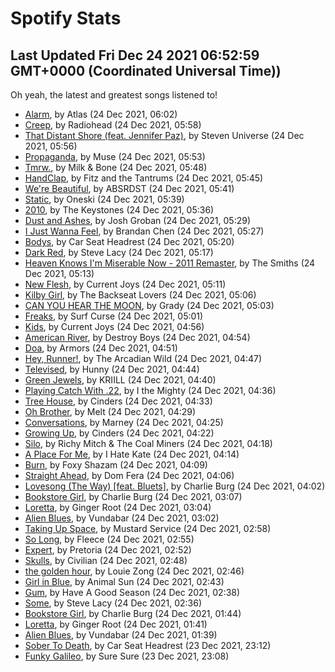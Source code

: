
# Spotify Stats
## Last Updated Fri Dec 24 2021 06:52:59 GMT+0000 (Coordinated Universal Time))

Oh yeah, the latest and greatest songs listened to!

- [Alarm](https://www.last.fm/music/Atlas/_/Alarm), by Atlas (24 Dec 2021, 06:02)
- [Creep](https://www.last.fm/music/Radiohead/_/Creep), by Radiohead (24 Dec 2021, 05:58)
- [That Distant Shore (feat. Jennifer Paz)](https://www.last.fm/music/Steven+Universe/_/That+Distant+Shore+(feat.+Jennifer+Paz)), by Steven Universe (24 Dec 2021, 05:56)
- [Propaganda](https://www.last.fm/music/Muse/_/Propaganda), by Muse (24 Dec 2021, 05:53)
- [Tmrw.](https://www.last.fm/music/Milk+&+Bone/_/Tmrw.), by Milk & Bone (24 Dec 2021, 05:48)
- [HandClap](https://www.last.fm/music/Fitz+and+the+Tantrums/_/HandClap), by Fitz and the Tantrums (24 Dec 2021, 05:45)
- [We're Beautiful](https://www.last.fm/music/ABSRDST/_/We%27re+Beautiful), by ABSRDST (24 Dec 2021, 05:41)
- [Static](https://www.last.fm/music/Oneski/_/Static), by Oneski (24 Dec 2021, 05:39)
- [2010](https://www.last.fm/music/The+Keystones/_/2010), by The Keystones (24 Dec 2021, 05:36)
- [Dust and Ashes](https://www.last.fm/music/Josh+Groban/_/Dust+and+Ashes), by Josh Groban (24 Dec 2021, 05:29)
- [I Just Wanna Feel](https://www.last.fm/music/Brandan+Chen/_/I+Just+Wanna+Feel), by Brandan Chen (24 Dec 2021, 05:27)
- [Bodys](https://www.last.fm/music/Car+Seat+Headrest/_/Bodys), by Car Seat Headrest (24 Dec 2021, 05:20)
- [Dark Red](https://www.last.fm/music/Steve+Lacy/_/Dark+Red), by Steve Lacy (24 Dec 2021, 05:17)
- [Heaven Knows I'm Miserable Now - 2011 Remaster](https://www.last.fm/music/The+Smiths/_/Heaven+Knows+I%27m+Miserable+Now+-+2011+Remaster), by The Smiths (24 Dec 2021, 05:13)
- [New Flesh](https://www.last.fm/music/Current+Joys/_/New+Flesh), by Current Joys (24 Dec 2021, 05:11)
- [Kilby Girl](https://www.last.fm/music/The+Backseat+Lovers/_/Kilby+Girl), by The Backseat Lovers (24 Dec 2021, 05:06)
- [CAN YOU HEAR THE MOON](https://www.last.fm/music/Grady/_/CAN+YOU+HEAR+THE+MOON), by Grady (24 Dec 2021, 05:03)
- [Freaks](https://www.last.fm/music/Surf+Curse/_/Freaks), by Surf Curse (24 Dec 2021, 05:01)
- [Kids](https://www.last.fm/music/Current+Joys/_/Kids), by Current Joys (24 Dec 2021, 04:56)
- [American River](https://www.last.fm/music/Destroy+Boys/_/American+River), by Destroy Boys (24 Dec 2021, 04:54)
- [Doa](https://www.last.fm/music/Armors/_/Doa), by Armors (24 Dec 2021, 04:51)
- [Hey, Runner!](https://www.last.fm/music/The+Arcadian+Wild/_/Hey,+Runner!), by The Arcadian Wild (24 Dec 2021, 04:47)
- [Televised](https://www.last.fm/music/Hunny/_/Televised), by Hunny (24 Dec 2021, 04:44)
- [Green Jewels](https://www.last.fm/music/KRIILL/_/Green+Jewels), by KRIILL (24 Dec 2021, 04:40)
- [Playing Catch With .22](https://www.last.fm/music/I+the+Mighty/_/Playing+Catch+With+.22), by I the Mighty (24 Dec 2021, 04:36)
- [Tree House](https://www.last.fm/music/Cinders/_/Tree+House), by Cinders (24 Dec 2021, 04:33)
- [Oh Brother](https://www.last.fm/music/Melt/_/Oh+Brother), by Melt (24 Dec 2021, 04:29)
- [Conversations](https://www.last.fm/music/Marney/_/Conversations), by Marney (24 Dec 2021, 04:25)
- [Growing Up](https://www.last.fm/music/Cinders/_/Growing+Up), by Cinders (24 Dec 2021, 04:22)
- [Silo](https://www.last.fm/music/Richy+Mitch+&+The+Coal+Miners/_/Silo), by Richy Mitch & The Coal Miners (24 Dec 2021, 04:18)
- [A Place For Me](https://www.last.fm/music/I+Hate+Kate/_/A+Place+For+Me), by I Hate Kate (24 Dec 2021, 04:14)
- [Burn](https://www.last.fm/music/Foxy+Shazam/_/Burn), by Foxy Shazam (24 Dec 2021, 04:09)
- [Straight Ahead](https://www.last.fm/music/Dom+Fera/_/Straight+Ahead), by Dom Fera (24 Dec 2021, 04:06)
- [Lovesong (The Way) [feat. Bluets]](https://www.last.fm/music/Charlie+Burg/_/Lovesong+(The+Way)+%5Bfeat.+Bluets%5D), by Charlie Burg (24 Dec 2021, 04:02)
- [Bookstore Girl](https://www.last.fm/music/Charlie+Burg/_/Bookstore+Girl), by Charlie Burg (24 Dec 2021, 03:07)
- [Loretta](https://www.last.fm/music/Ginger+Root/_/Loretta), by Ginger Root (24 Dec 2021, 03:04)
- [Alien Blues](https://www.last.fm/music/Vundabar/_/Alien+Blues), by Vundabar (24 Dec 2021, 03:02)
- [Taking Up Space](https://www.last.fm/music/Mustard+Service/_/Taking+Up+Space), by Mustard Service (24 Dec 2021, 02:58)
- [So Long](https://www.last.fm/music/Fleece/_/So+Long), by Fleece (24 Dec 2021, 02:55)
- [Expert](https://www.last.fm/music/Pretoria/_/Expert), by Pretoria (24 Dec 2021, 02:52)
- [Skulls](https://www.last.fm/music/Civilian/_/Skulls), by Civilian (24 Dec 2021, 02:48)
- [the golden hour](https://www.last.fm/music/Louie+Zong/_/the+golden+hour), by Louie Zong (24 Dec 2021, 02:46)
- [Girl in Blue](https://www.last.fm/music/Animal+Sun/_/Girl+in+Blue), by Animal Sun (24 Dec 2021, 02:43)
- [Gum](https://www.last.fm/music/Have+A+Good+Season/_/Gum), by Have A Good Season (24 Dec 2021, 02:38)
- [Some](https://www.last.fm/music/Steve+Lacy/_/Some), by Steve Lacy (24 Dec 2021, 02:36)
- [Bookstore Girl](https://www.last.fm/music/Charlie+Burg/_/Bookstore+Girl), by Charlie Burg (24 Dec 2021, 01:44)
- [Loretta](https://www.last.fm/music/Ginger+Root/_/Loretta), by Ginger Root (24 Dec 2021, 01:41)
- [Alien Blues](https://www.last.fm/music/Vundabar/_/Alien+Blues), by Vundabar (24 Dec 2021, 01:39)
- [Sober To Death](https://www.last.fm/music/Car+Seat+Headrest/_/Sober+To+Death), by Car Seat Headrest (23 Dec 2021, 23:12)
- [Funky Galileo](https://www.last.fm/music/Sure+Sure/_/Funky+Galileo), by Sure Sure (23 Dec 2021, 23:08)
